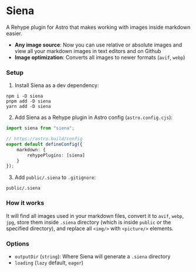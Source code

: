 # Siena

A Rehype plugin for Astro that makes working with images inside markdown easier.

- **Any image source**: Now you can use relative or absolute images and view all your markdown images in text editors and on Github
- **Image optimization**: Converts all images to newer formats (`avif`, `webp`)

### Setup

1. Install Siena as a dev dependency:

```
npm i -D siena
pnpm add -D siena
yarn add -D siena
```

2. Add Siena as a Rehype plugin in Astro config (`astro.config.cjs`):

```ts
import siena from "siena";

// https://astro.build/config
export default defineConfig({
	markdown: {
		rehypePlugins: [siena]
	}
});
```

3. Add `public/.siena` to `.gitignore`:

```
public/.siena
```

### How it works

It will find all images used in your markdown files, convert it to `avif`, `webp`, `jpg`, store them inside `.siena` directory (which is inside `public` or the specified directory), and replace all `<img/>` with `<picture/>` elements.

### Options

- `outputDir` (`string`): Where Siena will generate a `.siena` directory
- `loading` (`lazy` default, `eager`)
